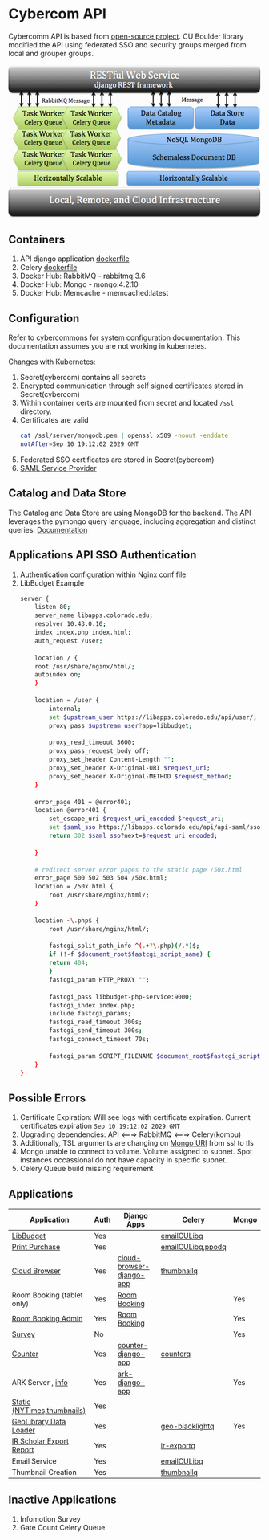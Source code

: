 # Cybercom API

Cybercomm API is based from [open-source project](https://cybercom-docs.readthedocs.io/en/latest/). CU Boulder library modified the API using federated SSO and security groups merged from local and grouper groups.

![Cybercommons](assets/cybercommons.png)

## Containers

1. API django application [dockerfile](https://github.com/culibraries/cybercom-k8s-api/blob/main/dockerfile)
1. Celery [dockerfile](https://github.com/culibraries/cybercom-k8s-api/blob/main/dc_config/images/celery/dockerfile)
1. Docker Hub: RabbitMQ - rabbitmq:3.6
1. Docker Hub: Mongo - mongo:4.2.10
1. Docker Hub: Memcache - memcached:latest

## Configuration

Refer to [cybercommons](https://cybercom-docs.readthedocs.io/en/latest/pages/configuration.html#configuration-files)  for system configuration documentation. This documentation assumes you are not working in kubernetes. 

Changes with Kubernetes:
1. Secret(cybercom) contains all secrets
1. Encrypted communication through self signed certificates stored in Secret(cybercom)
1. Within container certs are mounted from secret and located `/ssl` directory.
1. Certificates are valid
    ```sh
    cat /ssl/server/mongodb.pem | openssl x509 -noout -enddate
    notAfter=Sep 10 19:12:02 2029 GMT
    ```
1. Federated SSO certificates are stored in Secret(cybercom)
1. [SAML Service Provider](https://github.com/culibraries/django-saml2-pro-auth/blob/master/README.md)

## Catalog and Data Store 
The Catalog and Data Store are using MongoDB for the backend. The API leverages the pymongo query language, including aggregation and distinct queries. [Documentation](https://cybercom-docs.readthedocs.io/en/latest/pages/rest_api.html)

## Applications API SSO Authentication

1. Authentication configuration within Nginx conf file
1. LibBudget Example
    ```sh
    server {
        listen 80;
        server_name libapps.colorado.edu;
        resolver 10.43.0.10;
        index index.php index.html;
        auth_request /user;

        location / {
        root /usr/share/nginx/html/;
        autoindex on;
        }

        location = /user {
            internal;
            set $upstream_user https://libapps.colorado.edu/api/user/;
            proxy_pass $upstream_user?app=libbudget;

            proxy_read_timeout 3600;
            proxy_pass_request_body off;
            proxy_set_header Content-Length "";
            proxy_set_header X-Original-URI $request_uri;
            proxy_set_header X-Original-METHOD $request_method;
        }

        error_page 401 = @error401;
        location @error401 {
            set_escape_uri $request_uri_encoded $request_uri;
            set $saml_sso https://libapps.colorado.edu/api/api-saml/sso/saml;
            return 302 $saml_sso?next=$request_uri_encoded;
        
        }

        # redirect server error pages to the static page /50x.html
        error_page 500 502 503 504 /50x.html;
        location = /50x.html {
            root /usr/share/nginx/html/;
        }

        location ~\.php$ {
            root /usr/share/nginx/html/;

            fastcgi_split_path_info ^(.+?\.php)(/.*)$;
            if (!-f $document_root$fastcgi_script_name) {
            return 404;
            }
            fastcgi_param HTTP_PROXY "";

            fastcgi_pass libbudget-php-service:9000;
            fastcgi_index index.php;
            include fastcgi_params;
            fastcgi_read_timeout 300s;
            fastcgi_send_timeout 300s;
            fastcgi_connect_timeout 70s;

            fastcgi_param SCRIPT_FILENAME $document_root$fastcgi_script_name;
        }
    }
    ```

## Possible Errors

1. Certificate Expiration: Will see logs with certificate expiration. Current certificates expiration `Sep 10 19:12:02 2029 GMT`
1. Upgrading dependencies: API <===> RabbitMQ <===> Celery(kombu)
1. Additionally, TSL arguments are changing on [Mongo URI](https://docs.mongodb.com/manual/reference/connection-string/#tls-options) from ssl to tls
1. Mongo unable to connect to volume. Volume assigned to subnet. Spot instances occassional do not have capacity in specific subnet.
1. Celery Queue build missing requirement

## Applications
|Application| Auth | Django Apps| Celery | Mongo|
|-----------|-------|-------|---------|----|
|[LibBudget](https://libapps.colorado.edu/libbudget/)| Yes | |[emailCULibq](https://github.com/culibraries/emailCULibq)||
|[Print Purchase](https://libapps.colorado.edu/printpurchase/)|  Yes | |[emailCULibq](https://github.com/culibraries/emailCULibq),[ppodq](https://github.com/culibraries/ppodq)| |
|[Cloud Browser](https://libapps.colorado.edu/cloud-browser/dashboard)|Yes|[cloud-browser-django-app](https://github.com/culibraries/cloud-browser-django-app)|[thumbnailq](https://github.com/culibraries/thumbnailq) | |
|Room Booking (tablet only)|Yes|[Room Booking](https://github.com/culibraries/room-booking-django-app) | |Yes|
|[Room Booking Admin](https://libapps.colorado.edu/room-booking-admin/#/) |Yes| [Room Booking](https://github.com/culibraries/room-booking-django-app)| |Yes|
|[Survey](https://libapps.colorado.edu/survey)|No|||Yes|
|[Counter](https://libapps.colorado.edu/reports/counter/)|Yes|[counter-django-app](https://github.com/culibraries/counter-django-app)|[counterq](https://github.com/culibraries/counterq)||
|ARK Server , [info](https://arks.org/about/ark-naans-and-systems/)|Yes |[ark-django-app](https://github.com/culibraries/ark-django-app)||Yes|
|[Static (NYTimes,thumbnails)](https://libapps.colorado.edu/static/)| Yes ||||
|[GeoLibrary Data Loader](https://libapps.colorado.edu/geoDataLoader/)|Yes||[geo-blacklightq](https://github.com/culibraries/geo-blacklightq) |Yes|
|[IR Scholar Export Report](https://test-libapps.colorado.edu/api/queue/)| Yes ||[ir-exportq](https://github.com/culibraries/ir-exportq)||
|Email Service|Yes||[emailCULibq](https://github.com/culibraries/emailCULibq)||
|Thumbnail Creation|Yes||[thumbnailq](https://github.com/culibraries/thumbnailq)||


## Inactive Applications

1. Infomotion Survey
1. Gate Count Celery Queue

